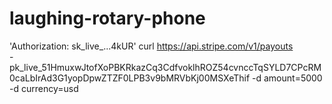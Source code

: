 # laughing-rotary-phone
 'Authorization: sk_live_...4kUR'
curl https://api.stripe.com/v1/payouts \
  -pk_live_51HmuxwJtofXoPBKRkazCq3CdfvoklhROZ54cvnccTqSYLD7CPcRM0caLbIrAd3G1yopDpwZTZF0LPB3v9bMRVbKj00MSXeThif
  -d amount=5000 \
  -d currency=usd
  
